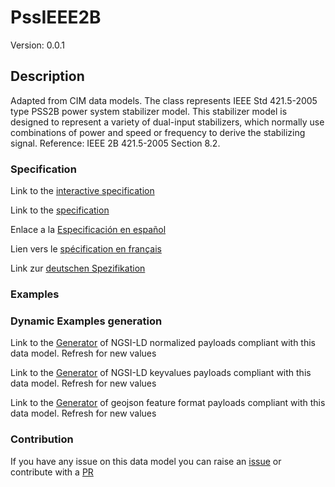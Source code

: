 # PssIEEE2B
Version: 0.0.1

## Description 

Adapted from CIM data models. The class represents IEEE Std 421.5-2005 type PSS2B power system stabilizer model. This stabilizer model is designed to represent a variety of dual-input stabilizers, which normally use combinations of power and speed or frequency to derive the stabilizing signal.  Reference: IEEE 2B 421.5-2005 Section 8.2.
### Specification

Link to the [interactive specification](https://swagger.lab.fiware.org/?url=https://github.com/smart-data-models/dataModel.EnergyCIM/blob/master/PssIEEE2B/swagger.yaml)

Link to the [specification](https://github.com/smart-data-models/dataModel.EnergyCIM/blob/master/PssIEEE2B/doc/spec.md)

Enlace a la [Especificación en español](https://github.com/smart-data-models/dataModel.EnergyCIM/blob/master/PssIEEE2B/doc/spec_ES.md)

Lien vers le [spécification en français](https://github.com/smart-data-models/dataModel.EnergyCIM/blob/master/PssIEEE2B/doc/spec_FR.md)

Link zur [deutschen Spezifikation](https://github.com/smart-data-models/dataModel.EnergyCIM/blob/master/PssIEEE2B/doc/spec_DE.md)
### Examples
### Dynamic Examples generation

Link to the [Generator](https://smartdatamodels.org/extra/ngsi-ld_generator.php?schemaUrl=https://raw.githubusercontent.com/smart-data-models/dataModel.EnergyCIM/master/PssIEEE2B/schema.json&email=info@smartdatamodels.org) of NGSI-LD normalized payloads compliant with this data model. Refresh for new values

Link to the [Generator](https://smartdatamodels.org/extra/ngsi-ld_generator_keyvalues.php?schemaUrl=https://raw.githubusercontent.com/smart-data-models/dataModel.EnergyCIM/master/PssIEEE2B/schema.json&email=info@smartdatamodels.org) of NGSI-LD keyvalues payloads compliant with this data model. Refresh for new values

Link to the [Generator](https://smartdatamodels.org/extra/geojson_features_generator_v1.0.php?schemaUrl=https://raw.githubusercontent.com/smart-data-models/dataModel.EnergyCIM/master/PssIEEE2B/schema.json&email=info@smartdatamodels.org) of geojson feature format payloads compliant with this data model. Refresh for new values
### Contribution

 If you have any issue on this data model you can raise an [issue](https://github.com/smart-data-models/dataModel.EnergyCIM/issues)  or contribute with a [PR](https://github.com/smart-data-models/dataModel.EnergyCIM/pulls)